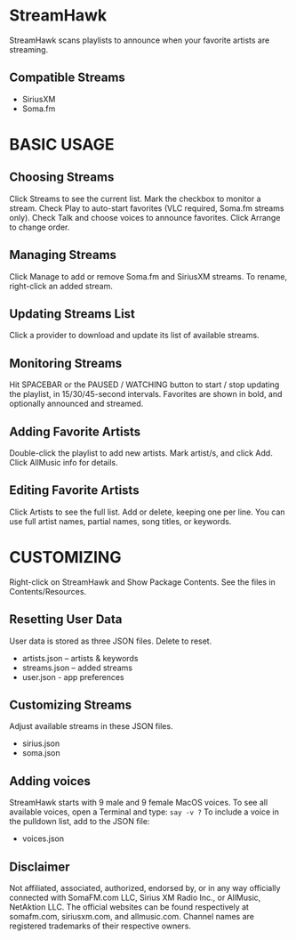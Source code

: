 StreamHawk
==========

StreamHawk scans playlists to announce when your favorite artists are streaming.

Compatible Streams
------------------
- SiriusXM
- Soma.fm

BASIC USAGE
===========

Choosing Streams
----------------
Click Streams to see the current list. Mark the checkbox to monitor a stream. Check Play to auto-start favorites (VLC required, Soma.fm streams only). Check Talk and choose voices to announce favorites. Click Arrange to change order.

Managing Streams
----------------
Click Manage to add or remove Soma.fm and SiriusXM streams. To rename, right-click an added stream.

Updating Streams List
------------------------
Click a provider to download and update its list of available streams.

Monitoring Streams
------------------
Hit SPACEBAR or the PAUSED / WATCHING button to start / stop updating the playlist, in 15/30/45-second intervals. Favorites are shown in bold, and optionally announced and streamed.

Adding Favorite Artists
-----------------------
Double-click the playlist to add new artists. Mark artist/s, and click Add. Click AllMusic info for details.

Editing Favorite Artists
------------------------
Click Artists to see the full list. Add or delete, keeping one per line. You can use full artist names, partial names, song titles, or keywords.

CUSTOMIZING
===========

Right-click on StreamHawk and Show Package Contents. See the files in Contents/Resources.

Resetting User Data
-------------------
User data is stored as three JSON files. Delete to reset.
- artists.json – artists & keywords
- streams.json – added streams
- user.json - app preferences

Customizing Streams
-------------------
Adjust available streams in these JSON files.
- sirius.json
- soma.json

Adding voices
-------------
StreamHawk starts with 9 male and 9 female MacOS voices. To see all available voices, open a Terminal and type:
```say -v ?```
To include a voice in the pulldown list, add to the JSON file: 
- voices.json

Disclaimer
----------
Not affiliated, associated, authorized, endorsed by, or in any way officially connected with SomaFM.com LLC, Sirius XM Radio Inc., or AllMusic, NetAktion LLC. The official websites can be found respectively at somafm.com, siriusxm.com, and allmusic.com. Channel names are registered trademarks of their respective owners.
